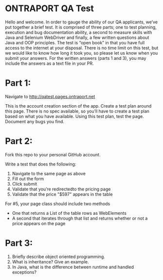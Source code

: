 # ONTRAPORT QA Test

Hello and welcome. In order to gauge the ability of our QA applicants, we’ve put together a brief test. It is comprised of three parts; one to test planning, execution and bug documentation ability, a second to measure skills with Java and Selenium WebDriver and finally, a few written questions about Java and OOP principles. The test is “open book” in that you have full access to the internet at your disposal. There is no time limit on this test, but we would like to know how long it took you, so please let us know when you submit your answers. For the written answers (parts 1 and 3), you may include the answers as a text file in your PR.

# Part 1:
Navigate to http://qatest.pages.ontraport.net

This is the account creation section of the app. Create a test plan around this page. There is no spec available, so you’ll have to create a test plan based on what you have available.
Using this test plan, test the page. Document any bugs you find.

# Part 2:
Fork this repo to your personal GitHub account.

Write a test that does the following:

1. Navigate to the same page as above
2. Fill out the form
3. Click submit
4. Validate that you’re redirectedto the pricing page
5. Validate that the price "$597" appears in the table

For #5, your page class should include two methods
* One that returns a List of the table rows as WebElements
* A second that iterates through that list and returns whether or not a price appears on the page

# Part 3:
1. Briefly describe object oriented programming.
2. What is inheritance? Give an example.
3. In Java, what is the difference between runtime and handled exceptions?
